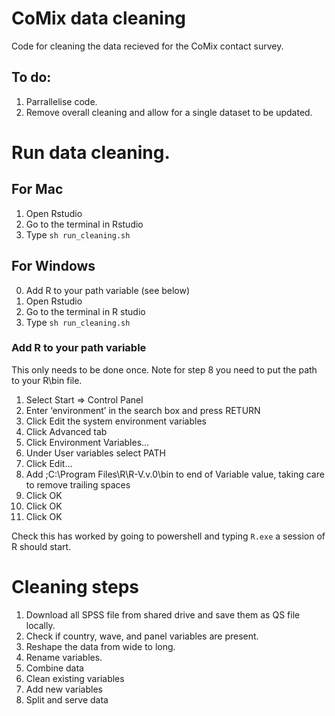 # CoMix data cleaning

Code for cleaning the data recieved for the CoMix contact survey.

## To do:
1. Parrallelise code.
2. Remove overall cleaning and allow for a single dataset to be updated. 


# Run data cleaning. 

## For Mac
1. Open Rstudio
2. Go to the terminal in Rstudio
3. Type `sh run_cleaning.sh`

## For Windows

0. Add R to your path variable (see below)
1. Open Rstudio
2. Go to the terminal in R studio
3. Type `sh run_cleaning.sh`

### Add R to your path variable

This only needs to be done once. Note for step 8 you need to put the path to your R\bin file. 

1. Select Start => Control Panel
2. Enter ‘environment’ in the search box and press RETURN
3. Click Edit the system environment variables
4. Click Advanced tab
5. Click Environment Variables…
6. Under User variables select PATH
7. Click Edit…
8. Add ;C:\Program Files\R\R-V.v.0\bin to end of Variable value, taking care to remove trailing spaces
9. Click OK
10. Click OK
11. Click OK

Check this has worked by going to powershell and typing `R.exe` a session of R should start. 

 # Cleaning steps
 
 1. Download all SPSS file from shared drive and save them as QS file locally.
 2. Check if country, wave, and panel variables are present.
 3. Reshape the data from wide to long.
 4. Rename variables.
 5. Combine data
 6. Clean existing variables
 7. Add new variables
 8. Split and serve data
 

